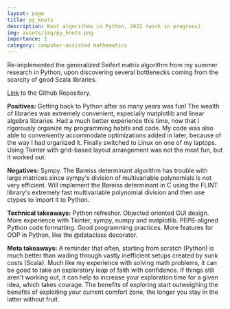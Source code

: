 ```yaml
---
layout: page
title: py_knots
description: Knot algorithms in Python, 2022 (work in progress).
img: assets/img/py_knots.png
importance: 1
category: computer-assisted mathematics
---
```


Re-implemented the generalized Seifert matrix algorithm from my summer research in Python, upon discovering several bottlenecks coming from the scarcity of good Scala libraries. 

[Link](https://github.com/Chinmaya-Kausik/py_knots) to the Github Repository.

**Positives:** Getting back to Python after so many years was fun! The wealth of libraries was extremely convenient, especially matplotlib and linear algebra libraries. Had a much better experience this time, now that I rigorously organize my programming habits and code. My code was also able to conveniently accommodate optimizations added in later, because of the way I had organized it. Finally switched to Linux on one of my laptops. Using Tkinter with grid-based layout arrangement was not the most fun, but it worked out.

**Negatives:** Sympy. The Bareiss determinant algorithm has trouble with large matrices since sympy's division of multivariable polynomials is not very efficient. Will implement the Bareiss determinant in C using the FLINT library's extremely fast multivariable polynomial division and then use ctypes to import it to Python.

**Technical takeaways:** Python refresher. Objected oriented GUI design. More experience with Tkinter, sympy, numpy and matplotlib. PEP8-aligned Python code formatting. Good programming practices. More features for OOP in Python, like the @dataclass decorator. 

**Meta takeaways:** A reminder that often, starting from scratch (Python) is much better than wading through vastly inefficient setups created by sunk costs (Scala). Much like my experience with solving math problems, it can be good to take an exploratory leap of faith with confidence. If things still aren't working out, it can help to increase your exploration time for a given idea, which takes courage. The benefits of exploring start outweighing the benefits of exploiting your current comfort zone, the longer you stay in the latter without fruit.

